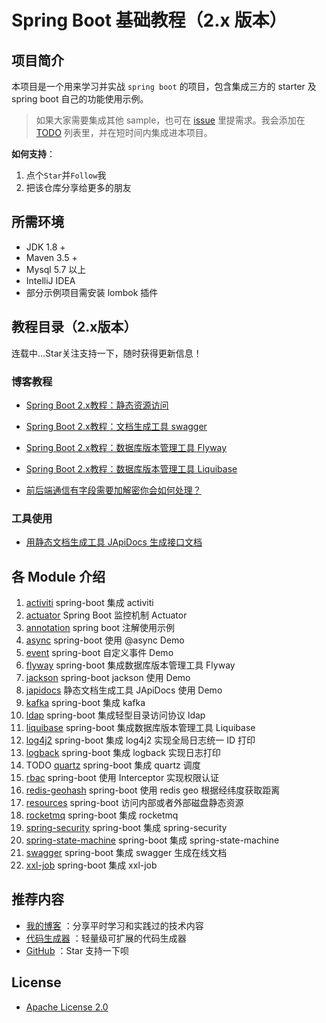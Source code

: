 # Spring Boot 基础教程（2.x 版本）

## 项目简介
本项目是一个用来学习并实战 `spring boot` 的项目，包含集成三方的 starter 及 spring boot 自己的功能使用示例。

> 如果大家需要集成其他 sample，也可在 [issue](https://github.com/zhuyizhuo/spring-boot-samples/issues/new) 里提需求。我会添加在 [TODO](./TODO.md) 列表里，并在短时间内集成进本项目。

**如何支持**：

1. 点个`Star`并`Follow`我
2. 把该仓库分享给更多的朋友

## 所需环境
- JDK 1.8 +
- Maven 3.5 +
- Mysql 5.7 以上
- IntelliJ IDEA
- 部分示例项目需安装 lombok 插件

## 教程目录（2.x版本）

连载中...Star关注支持一下，随时获得更新信息！

### 博客教程

- [Spring Boot 2.x教程：静态资源访问](https://blog.zhuyizhuo.online/2020/06/11/spring-boot/spring-boot-resources-visit/)
- [Spring Boot 2.x教程：文档生成工具 swagger](https://blog.zhuyizhuo.online/2020/06/17/spring-boot/spring-boot-swagger/)
- [Spring Boot 2.x教程：数据库版本管理工具 Flyway](https://blog.zhuyizhuo.online/2020/06/21/spring-boot/spring-boot-flyway-database-version-control/)
- [Spring Boot 2.x教程：数据库版本管理工具 Liquibase](https://blog.zhuyizhuo.online/2020/07/04/spring-boot/spring-boot-liquibase-database-version-control)

- [前后端通信有字段需要加解密你会如何处理？](https://blog.zhuyizhuo.online/2020/07/12/spring-boot/spring-boot-jackson/)

### 工具使用
- [用静态文档生成工具 JApiDocs 生成接口文档](https://blog.zhuyizhuo.online/2020/07/16/tool/japidocs/)

## 各 Module 介绍
1. [activiti](./spring-boot-2.x-samples/activiti/README.md)  spring-boot  集成 activiti
2. [actuator](./spring-boot-2.x-samples/actuator/README.md)  Spring Boot 监控机制 Actuator 
3. [annotation](./spring-boot-2.x-samples/annotation/README.md)  spring boot 注解使用示例
4. [async](./spring-boot-2.x-samples/async/README.md)  spring-boot 使用 @async Demo
5. [event](./spring-boot-2.x-samples/event/README.md)  spring-boot 自定义事件 Demo
6. [flyway](./spring-boot-2.x-samples/flyway/README.md)  spring-boot 集成数据库版本管理工具 Flyway
7. [jackson](./spring-boot-2.x-samples/jackson/README.md)  spring-boot jackson 使用 Demo
8. [japidocs](./spring-boot-2.x-samples/japidocs/README.md)  静态文档生成工具 JApiDocs 使用 Demo
9. [kafka](./spring-boot-2.x-samples/kafka/README.md)  spring-boot 集成 kafka
10. [ldap](./spring-boot-2.x-samples/ldap/README.md)  spring-boot 集成轻型目录访问协议 ldap
11. [liquibase](./spring-boot-2.x-samples/liquibase/README.md)  spring-boot 集成数据库版本管理工具 Liquibase
12. [log4j2](./spring-boot-2.x-samples/log4j2/README.md)      spring-boot 集成 log4j2 实现全局日志统一 ID 打印
13. [logback](./spring-boot-2.x-samples/logback/README.md)      spring-boot 集成 logback 实现日志打印
14. TODO [quartz](./spring-boot-2.x-samples/quartz/README.md)       spring-boot 集成 quartz 调度
15. [rbac](./spring-boot-2.x-samples/rbac/README.md)      spring-boot 使用 Interceptor 实现权限认证
16. [redis-geohash](./spring-boot-2.x-samples/redis-geohash/README.md)      spring-boot 使用 redis geo 根据经纬度获取距离 
17. [resources](./spring-boot-2.x-samples/resources/README.md)  spring-boot 访问内部或者外部磁盘静态资源
18. [rocketmq](./spring-boot-2.x-samples/rocketmq/README.md)  spring-boot 集成 rocketmq
19. [spring-security](./spring-boot-2.x-samples/spring-security/README.md)  spring-boot 集成 spring-security
20. [spring-state-machine](./spring-boot-2.x-samples/spring-state-machine/README.md)  spring-boot 集成 spring-state-machine
21. [swagger](./spring-boot-2.x-samples/swagger/README.md)  spring-boot 集成 swagger 生成在线文档
22. [xxl-job](./spring-boot-2.x-samples/xxl-job/README.md)  spring-boot 集成 xxl-job

## 推荐内容

- [我的博客](https://zhuyizhuo.online/) ：分享平时学习和实践过的技术内容
- [代码生成器](https://zhuyizhuo.github.io/code-generator-doc/) ：轻量级可扩展的代码生成器
- [GitHub](https://github.com/zhuyizhuo/spring-boot-samples) ：Star 支持一下呗

## License
- [Apache License 2.0](http://www.apache.org/licenses/LICENSE-2.0.html)
